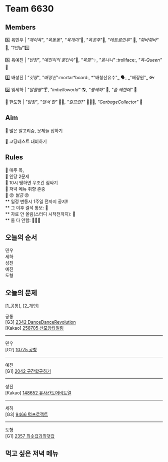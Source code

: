 # Team 6630

## Members

:six: 육민우 | _"제이육"_, _"육동동"_, _"육개미"_:ant:, _"육공주"_:princess:, _"테트로민우"_ 🧩, _"휘바휘바"_ 🙌, _"1번남"_:one:

:six: 육예진 | _"반장"_, _"예진이의 문단속"_:door:, _"육깜"_:sparkles:, _"융나니"_ :trollface:, _"육-Queen"_ 👑

:three: 배성진 | _"깃짱"_, _"배정신"_:mortar*board:, *"배청산유수"_ 🗣️, _"배장원"\_ :eyeglasses:

:zero: 임세하 | _"알콜짱"_:cocktail:, _"imhelloworld"_ 🌎, _"짱쎄하"_ 💪, _"좀 쎄한데"_ 👀

💯 한도형 | _"팀장"_, _"댄서 한"_ 🕺🏻, _"걸프란?"_ 🤷🏻‍♀️, _"GarbageCollector"_ 🤖

## Aim

:dart: 많은 알고리즘, 문제들 접하기

:dart: 코딩테스트 대비하기

## Rules

:pushpin: 매주 목,  
:pushpin: 인당 2문제  
:pushpin: 10시 땡하면 무조건 짐싸기  
:pushpin: 저녁 메뉴 취향 존중  
:pushpin: :rage: _벌금_ :rage:  
** 일정 변동시 1주일 전까지 공지!!  
** 그 이후 결석 통보: :money_with_wings:  
** 자료 안 올림(스터디 시작전까지): :money_with_wings:  
** 둘 다 안함: :money_with_wings::money_with_wings::money_with_wings:

## 오늘의 순서

민우  
세하  
성진  
예진  
도형

## 오늘의 문제

[1_공통], [2_개인]

공통  
[G3] [2342 DanceDanceRevolution](https://www.acmicpc.net/problem/2342)  
[Kakao] [258705 산모양타일링](https://school.programmers.co.kr/learn/courses/30/lessons/258705)

---

민우  
[G2] [10775 공항](https://www.acmicpc.net/problem/10775)

---

예진  
[G1] [2042 구간합구하기](https://www.acmicpc.net/problem/2042)

---

성진  
[Kakao] [148652 유사칸토어비트열](https://school.programmers.co.kr/learn/courses/30/lessons/148652)

---

세하  
[G3] [9466 텀프로젝트](https://www.acmicpc.net/problem/9466)

---

도형  
[G1] [2357 최솟값과최댓값](https://www.acmicpc.net/problem/2357)

## 먹고 싶은 저녁 메뉴
